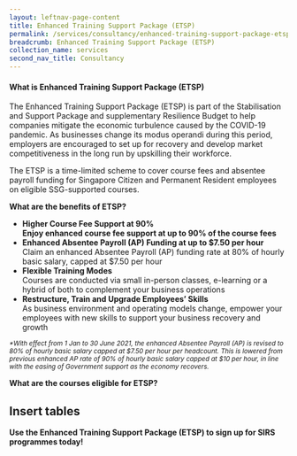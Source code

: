 ```yaml
---
layout: leftnav-page-content
title: Enhanced Training Support Package (ETSP)
permalink: /services/consultancy/enhanced-training-support-package-etsp
breadcrumb: Enhanced Training Support Package (ETSP)
collection_name: services
second_nav_title: Consultancy
---
```


<h4>What is Enhanced Training Support Package (ETSP)</h4>

<p>The Enhanced Training Support Package (ETSP) is part of the Stabilisation and Support Package and supplementary Resilience Budget to help companies mitigate the economic 
  turbulence caused by the COVID-19 pandemic. As businesses change its modus operandi during this period, employers are encouraged to set up for recovery and develop market 
  competitiveness in the long run by upskilling their workforce.</p>

<p>The ETSP is a time-limited scheme to cover course fees and absentee payroll funding for Singapore Citizen and Permanent Resident employees on eligible SSG-supported 
  courses.</p>

<b>What are the benefits of ETSP?</b>
<ul>
<li><b>Higher Course Fee Support at 90%<br>Enjoy enhanced course fee support at up to 90% of the course fees</b></li>
<li><b>Enhanced Absentee Payroll (AP) Funding at up to $7.50 per hour</b><br>Claim an enhanced Absentee Payroll (AP) funding rate at 80% of hourly basic salary, capped at 
  $7.50 per hour</li>
<li><b>Flexible Training Modes</b><br>Courses are conducted via small in-person classes, e-learning or a hybrid of both to complement your business operations</li>
<li><b>Restructure, Train and Upgrade Employees’ Skills</b><br>As business environment and operating models change, empower your employees with new skills to support your 
  business recovery and growth</li>
  </ul>
  
<small><i>*With effect from 1 Jan to 30 June 2021, the enhanced Absentee Payroll (AP) is revised to 80% of hourly basic salary capped at $7.50 per hour per headcount. This is 
  lowered from previous enhanced AP rate of 90% of hourly basic salary capped at $10 per hour, in line with the easing of Government support as the economy recovers.</i></small>

<b>What are the courses eligible for ETSP?</b>
<h2>Insert tables</h2>

<b>Use the Enhanced Training Support Package (ETSP) to sign up for SIRS programmes today!</b>

